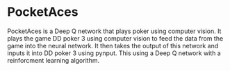 # PocketAces
PocketAces is a Deep Q network that plays poker using computer vision. It plays the game DD poker 3 using computer vision
to feed the data from the game into the neural network. It then takes the output of this network and inputs it into DD poker 3
using pynput. This using a Deep Q network with a reinforcment learning algorithm.
